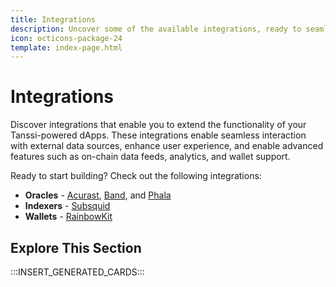 ```yaml
---
title: Integrations
description: Uncover some of the available integrations, ready to seamlessly integrate with and extend the functionality of your apps on Tanssi EVM or Substrate networks.
icon: octicons-package-24
template: index-page.html
---
```


# Integrations

Discover integrations that enable you to extend the functionality of your Tanssi-powered dApps. These integrations enable seamless interaction with external data sources, enhance user experience, and enable advanced features such as on-chain data feeds, analytics, and wallet support.

Ready to start building? Check out the following integrations:

- **Oracles** - [Acurast](/builders/toolkit/integrations/oracles/acurast/), [Band](/builders/toolkit/integrations/oracles/band/), and [Phala](/builders/toolkit/integrations/oracles/phala/)
- **Indexers** - [Subsquid](/builders/toolkit/integrations/indexers/subsquid/quick-start/)
- **Wallets** - [RainbowKit](/builders/toolkit/integrations/wallet-integrations/rainbowkit/)

## Explore This Section

:::INSERT_GENERATED_CARDS:::
